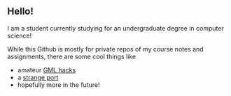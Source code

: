 ## Hello!

I am a student currently studying for an undergraduate degree in computer science! 

While this Github is mostly for private repos of my course notes and assignments, there are some cool things like

- amateur [GML hacks](https://github.com/gPhantasm/zeroranger-green-arrange/)
- a [strange port](https://github.com/EzDzzIt/vsaarch64/tree/main)
- hopefully more in the future!

<!--
**gPhantasm/gPhantasm** is a ✨ _special_ ✨ repository because its `README.md` (this file) appears on your GitHub profile.

Here are some ideas to get you started:

- 🔭 I’m currently working on ...
- 🌱 I’m currently learning ...
- 👯 I’m looking to collaborate on ...
- 🤔 I’m looking for help with ...
- 💬 Ask me about ...
- 📫 How to reach me: ...
- 😄 Pronouns: ...
- ⚡ Fun fact: ...
-->
